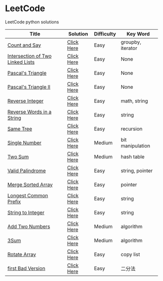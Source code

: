 LeetCode
========

LeetCode python solutions

| Title | Solution | Difficulty | Key Word |
| ----- | -------- | ---------- | -------- |
| [Count and Say](https://oj.leetcode.com/problems/count-and-say/) | [Click Here](./src/main/python/countAndSay.py) | Easy | groupby, iterator |
| [Intersection of Two Linked Lists](https://oj.leetcode.com/problems/intersection-of-two-linked-lists/) | [Click Here](./src/main/python/intersectionOfTwoLinkedLists.py) | Easy | None |
| [Pascal's Triangle](https://oj.leetcode.com/problems/pascals-triangle/) | [Click Here](./src/main/python/pascalsTriangle.py) | Easy | None |
| [Pascal's Triangle II](https://oj.leetcode.com/problems/pascals-triangle-ii/) | [Click Here](./src/main/python/pascalsTriangleII.py) | Easy | None |
| [Reverse Integer](https://oj.leetcode.com/problems/reverse-integer/) | [Click Here](./src/main/python/reverseInteger.py) | Easy | math, string |
| [Reverse Words in a String](https://oj.leetcode.com/problems/reverse-words-in-a-string/) | [Click Here](./src/main/python/reverseWordsInString.py) | Easy | string |
| [Same Tree](https://oj.leetcode.com/problems/same-tree/) | [Click Here](./src/main/python/sameTree.py) | Easy | recursion |
| [Single Number](https://oj.leetcode.com/problems/single-number/) | [Click Here](./src/main/python/singleNumber.py) | Medium | bit manipulation |
| [Two Sum](https://oj.leetcode.com/problems/two-sum/) | [Click Here](./src/main/python/twoSum.py) | Medium | hash table |
| [Valid Palindrome](https://oj.leetcode.com/problems/valid-palindrome/) | [Click Here](./src/main/python/validPalindrome.py) | Easy | string, pointer |
| [Merge Sorted Array](https://oj.leetcode.com/problems/merge-sorted-array/) | [Click Here](./src/main/python/mergeSortedArray.py) | Easy | pointer |
| [Longest Common Prefix](https://oj.leetcode.com/problems/longest-common-prefix/) | [Click Here](./src/main/python/longestCommonPrefix.py) | Easy | string |
| [String to Integer](https://oj.leetcode.com/problems/string-to-integer-atoi/) | [Click Here](./src/main/python/stringToInteger.py) | Easy | string |
| [Add Two Numbers](https://oj.leetcode.com/problems/add-two-numbers/) | [Click Here](./src/main/python/addTwoNumbers.py) | Medium | algorithm |
| [3Sum](https://oj.leetcode.com/problems/3sum/) | [Click Here](./src/main/python/3sum.py) | Medium | algorithm |
| [Rotate Array](https://oj.leetcode.com/problems/rotate-array/) | [Click Here](./src/main/python/rotateArray.py) | Easy | copy list |
| [first Bad Version](https://leetcode.com/problems/first-bad-version/) | [Click Here](./src/main/python/firstBadVersion.py) | Easy | 二分法 |